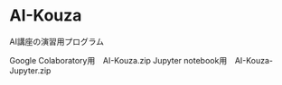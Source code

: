 # AI-Kouza

AI講座の演習用プログラム

Google Colaboratory用　AI-Kouza.zip
Jupyter notebook用　AI-Kouza-Jupyter.zip

